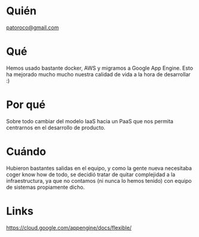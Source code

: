 # Quién
patoroco@gmail.com

# Qué
Hemos usado bastante docker, AWS y migramos a Google App Engine. Esto ha mejorado mucho mucho nuestra calidad de vida a la hora de desarrollar :)

# Por qué
Sobre todo cambiar del modelo IaaS hacia un PaaS que nos permita centrarnos en el desarrollo de producto.

# Cuándo
Hubieron bastantes salidas en el equipo, y como la gente nueva necesitaba coger know how de todo, se decidió tratar de quitar complejidad a la infraestructura, ya que no contamos (ni nunca lo hemos tenido) con equipo de sistemas propiamente dicho.

# Links
https://cloud.google.com/appengine/docs/flexible/
